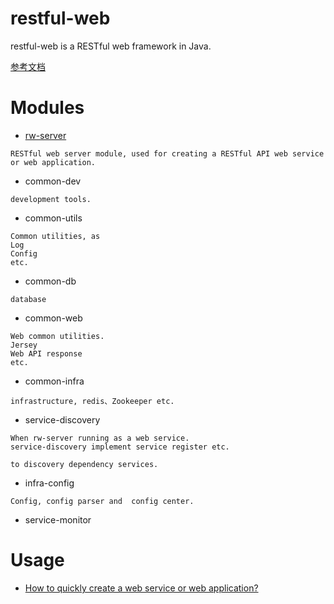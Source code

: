 restful-web
==========

restful-web is a RESTful web framework in Java.  

[参考文档](https://sunnnychan.github.io/restful-web_doc/)

# Modules  

* [rw-server](rw-server/README.md)  

```text
RESTful web server module, used for creating a RESTful API web service or web application.  
```

* common-dev  
```text
development tools.
```

* common-utils  
```text
Common utilities, as 
Log
Config
etc.
```

* common-db  
```text
database
```

* common-web  
```text
Web common utilities.
Jersey
Web API response
etc.
```

* common-infra  
```text
infrastructure, redis、Zookeeper etc.
```

* service-discovery   
```text
When rw-server running as a web service.
service-discovery implement service register etc.
```
```text
to discovery dependency services.
```

* infra-config  
```text
Config, config parser and  config center.
```

*  service-monitor   

# Usage  

* [How to quickly create a web service or web application?](_doc/restful-web_usage.md)
